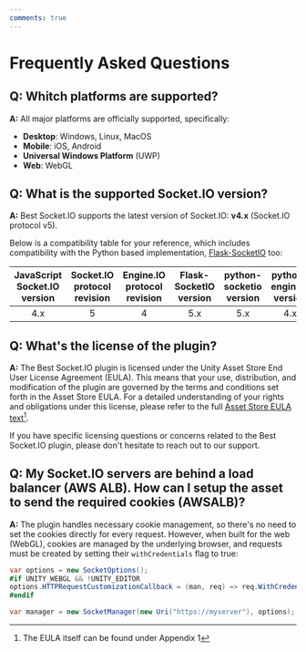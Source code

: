 ```yaml
---
comments: true
---
```


# Frequently Asked Questions

## Q: **Whitch platforms are supported?**

**A:** All major platforms are officially supported, specifically:

- **Desktop**: Windows, Linux, MacOS
- **Mobile**: iOS, Android
- **Universal Windows Platform** (UWP)
- **Web**: WebGL

## Q: **What is the supported Socket.IO version?**

**A:** Best Socket.IO supports the latest version of Socket.IO: **v4.x** (Socket.IO protocol v5).

Below is a compatibility table for your reference, which includes compatibility with the Python based implementation, [Flask-SocketIO](https://flask-socketio.readthedocs.io/en/latest/index.html) too:

| JavaScript Socket.IO version | Socket.IO protocol revision | Engine.IO protocol revision | Flask-SocketIO version | python-socketio version | python-engineio version |
|:----------------------------:|:---------------------------:|:---------------------------:|:----------------------:|:-----------------------:|:-----------------------:|
| 4.x | 5 | 4 | 5.x | 5.x| 4.x |

## Q: **What's the license of the plugin?**

**A:** The Best Socket.IO plugin is licensed under the Unity Asset Store End User License Agreement (EULA). This means that your use, distribution, and modification of the plugin are governed by the terms and conditions set forth in the Asset Store EULA. For a detailed understanding of your rights and obligations under this license, please refer to the full [Asset Store EULA text](https://unity.com/legal/as-terms)[^1].

If you have specific licensing questions or concerns related to the Best Socket.IO plugin, please don't hesitate to reach out to our support.

[^1]: The EULA itself can be found under Appendix 1

## Q: **My Socket.IO servers are behind a load balancer (AWS ALB). How can I setup the asset to send the required cookies (AWSALB)?**

**A:** The plugin handles necessary cookie management, so there's no need to set the cookies directly for every request. However, when built for the web (WebGL), cookies are managed by the underlying browser, and requests must be created by setting their `withCredentials` flag to true:

```cs
var options = new SocketOptions();
#if UNITY_WEBGL && !UNITY_EDITOR
options.HTTPRequestCustomizationCallback = (man, req) => req.WithCredentials = true;
#endif

var manager = new SocketManager(new Uri("https://myserver"), options);
```